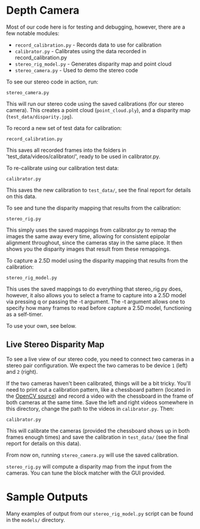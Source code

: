 Depth Camera
========

Most of our code here is for testing and debugging, however, there are a few
notable modules:

* `record_calibration.py` - Records data to use for calibration
* `calibrator.py` - Calibrates using the data recorded in record_calibration.py
* `stereo_rig_model.py` - Generates disparity map and point cloud
* `stereo_camera.py` - Used to demo the stereo code

To see our stereo code in action, run:

`stereo_camera.py`

This will run our stereo code using the saved calibrations (for our stereo camera). This creates a point cloud (`point_cloud.ply`), and a disparity map (`test_data/disparity.jpg`).

To record a new set of test data for calibration:

`record_calibration.py`

This saves all recorded frames into the folders in 'test_data/videos/calibrator/', ready to be used in calibrator.py.

To re-calibrate using our calibration test data:

`calibrator.py`

This saves the new calibration to `test_data/`, see the final report for details on this data.

To see and tune the disparity mapping that results from the calibration:

`stereo_rig.py`

This simply uses the saved mappings from calibrator.py to remap the images the same away every time, allowing for consistent epipolar alignment throughout, since the cameras stay in the same place. It then shows you the disparity images that result from these remappings.

To capture a 2.5D model using the disparity mapping that results from the calibration:

`stereo_rig_model.py`

This uses the saved mappings to do everything that stereo_rig.py does, however, it also allows you to select a frame to capture into a 2.5D model via pressing q or passing the -t argument. The -t argument allows one to specify how many frames to read before capture a 2.5D model, functioning as a self-timer.

To use your own, see below.

## Live Stereo Disparity Map

To see a live view of our stereo code, you need to connect two cameras in a stereo pair configuration. We expect the two cameras to be device `1` (left) and `2` (right).

If the two cameras haven't been calibrated, things will be a bit tricky. You'll need to print out a calibration pattern, like a chessboard pattern (located in the [OpenCV source](https://raw.githubusercontent.com/Itseez/opencv/master/doc/pattern.png)) and record a video with the chessboard in the frame of both cameras at the same time. Save the left and right videos somewhere in this directory, change the path to the videos in `calibrator.py`. Then:

`calibrator.py`

This will calibrate the cameras (provided the chessboard shows up in both frames enough times) and save the calibration in `test_data/` (see the final report for details on this data).

From now on, running `stereo_camera.py` will use the saved calibration. 

`stereo_rig.py` will compute a disparity map from the input from the cameras. You can tune the block matcher with the GUI provided.

# Sample Outputs

Many examples of output from our `stereo_rig_model.py` script can be found in the `models/` directory.
